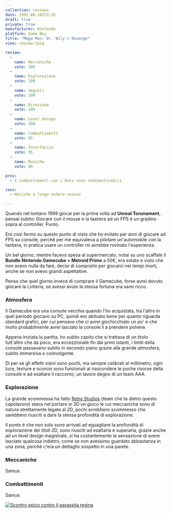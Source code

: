 ```yaml
---
collection: reviews
date: 1992-08-10T23:35
draft: true
private: true
manufacturer: Nintendo
platform: Game Boy
title: "Mega Man: Dr. Wily's Revenge"
view: review.twig

review:
  -
    name: Meccaniche
    vote: 100
  -
    name: Esplorazione
    vote: 100
  -
    name: Segreti
    vote: 100
  -
    name: Direzione
    vote: 100
  -
    name: Level design
    vote: 100
  -
    name: Combattimenti
    vote: 95
  -
    name: Interfaccia
    vote: 95
  -
    name: Musiche
    vote: 80

pros:
  - I combattimenti con i boss sono indimenticabili

cons:
  - Musiche a lungo andare noiose

---
```


Quando nel lontano 1999 giocai per la prima volta ad **Unreal Torunament**, pensai subito: Giocare con il mouse e la tastiera ad un FPS è un gradino sopra al controller. Punto.

Ero così fermo su questo punto di vista che ho evitato per anni di giocare ad FPS su console, perché per me equivaleva a pilotare un'automobile con la tastiera, in pratica usare un controller mi avrebbe rovinato l'esperienza.

Un bel giorno, mentre facevo spesa al supermercato, notai su uno scaffale il **Bundle Nintendo Gamecube + Metroid Prime** a 50€, era estate e visto che non avevo nulla da fare, decisi di comprarlo per giocarci nei tempi morti, anche se non avevo grandi aspettative.

Penso che quel giorno invece di comprare il Gamecube, forse avrei dovuto giocare la Lotteria, se avessi avuto la stessa fortuna ora sarei ricco.

### Atmosfera

Il Gamecube era una console vecchia quando l'ho acquistata, tra l'altro in quel periodo giocavo su PC, quindi ero abituato bene per quanto riguarda standard grafici, per cui pensavo che ci avrei giochicchiato un po' e che molto probabilmente avrei lasciato la console li a prendere polvere.

Appena iniziata la partita, ho subito capito che si trattava di un titolo tutt'altro che da poco, era eccezzionale fin dai primi istanti, i limiti della console passavano subito in secondo piano grazie alla grande atmosfera, subito immersiva e coinvolgente.


Di per se gli effetti visivi sono pochi, ma sempre calibrati al millimetro, ogni luce, texture e scorcio sono funzionali al nascondere le poche risorse della console e ad esaltare il racconto, un lavoro degno di un team AAA.

### Esplorazione

La grande scommessa ha fatto [Retro Studios][retro] (team che ta dietro questo capolavoro) stava nel portare in 3D un gioco le cui meccaniche sono di natura strettamente legate al 2D, pochi avrebbero scommesso che sarebbero riusciti a dare la stessa profondità di esplorazione.


Il punto è che non solo sono arrivati ad eguagliare la profondità di esplorazione dei titoli 2D, sono riusciti ad esaltarla e superarla, grazie anche ad un level design magistrale, si ha costantemente la sensazione di avere lasciato qualcosa indietro, come se non avessimo guardato abbastanza in una zona, perché c'era un dettaglio sospetto in una parete.

### Meccaniche

Samus


### Combattimenti

Samus

[
  ![Scontro epico contro il parassita regina](scontro-epico-contro-il-parassita-regina.jpg)
](scontro-epico-contro-il-parassita-regina.jpg)



[retro]: https://www.retrostudios.com/
